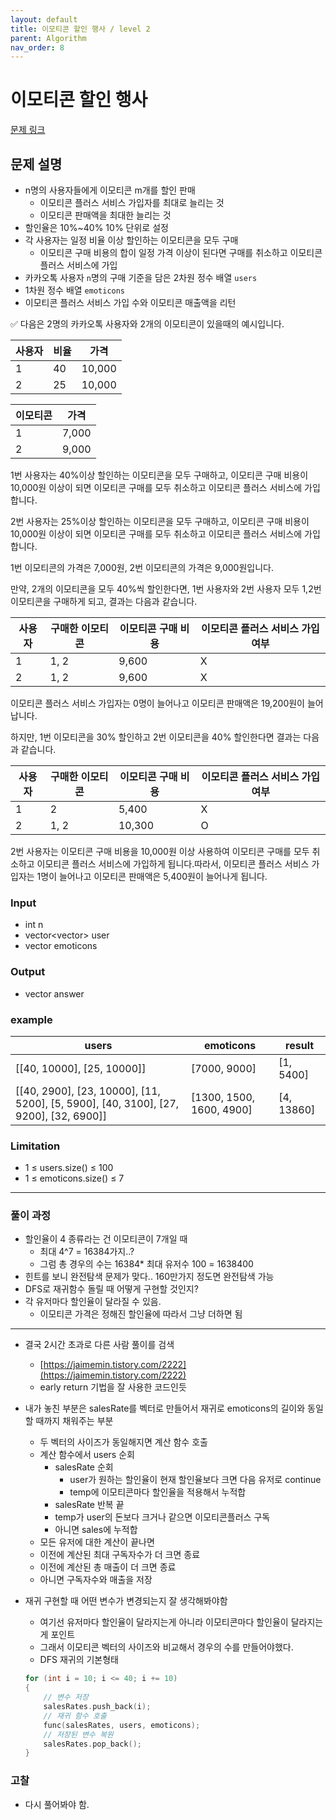 ```yaml
---
layout: default
title: 이모티콘 할인 행사 / level 2
parent: Algorithm
nav_order: 8
---
```


# 이모티콘 할인 행사

[문제 링크](https://school.programmers.co.kr/learn/courses/30/lessons/150368)

## 문제 설명

- n명의 사용자들에게 이모티콘 m개를 할인 판매
    - 이모티콘 플러스 서비스 가입자를 최대로 늘리는 것
    - 이모티콘 판매액을 최대한 늘리는 것
- 할인율은 10%~40% 10% 단위로 설정
- 각 사용자는 일정 비율 이상 할인하는 이모티콘을 모두 구매
    - 이모티콘 구매 비용의 합이 일정 가격 이상이 된다면 구매를 취소하고 이모티콘 플러스 서비스에 가입
- 카카오톡 사용자 `n`명의 구매 기준을 담은 2차원 정수 배열 `users`
- 1차원 정수 배열 `emoticons`
- 이모티콘 플러스 서비스 가입 수와 이모티콘 매출액을 리턴

<aside>
✅ 다음은 2명의 카카오톡 사용자와 2개의 이모티콘이 있을때의 예시입니다.

| 사용자 | 비율 | 가격 |
| --- | --- | --- |
| 1 | 40 | 10,000 |
| 2 | 25 | 10,000 |

| 이모티콘 | 가격 |
| --- | --- |
| 1 | 7,000 |
| 2 | 9,000 |

1번 사용자는 40%이상 할인하는 이모티콘을 모두 구매하고, 이모티콘 구매 비용이 10,000원 이상이 되면 이모티콘 구매를 모두 취소하고 이모티콘 플러스 서비스에 가입합니다.

2번 사용자는 25%이상 할인하는 이모티콘을 모두 구매하고, 이모티콘 구매 비용이 10,000원 이상이 되면 이모티콘 구매를 모두 취소하고 이모티콘 플러스 서비스에 가입합니다.

1번 이모티콘의 가격은 7,000원, 2번 이모티콘의 가격은 9,000원입니다.

만약, 2개의 이모티콘을 모두 40%씩 할인한다면, 1번 사용자와 2번 사용자 모두 1,2번 이모티콘을 구매하게 되고, 결과는 다음과 같습니다.

| 사용자 | 구매한 이모티콘 | 이모티콘 구매 비용 | 이모티콘 플러스 서비스 가입 여부 |
| --- | --- | --- | --- |
| 1 | 1, 2 | 9,600 | X |
| 2 | 1, 2 | 9,600 | X |

이모티콘 플러스 서비스 가입자는 0명이 늘어나고 이모티콘 판매액은 19,200원이 늘어납니다.

하지만, 1번 이모티콘을 30% 할인하고 2번 이모티콘을 40% 할인한다면 결과는 다음과 같습니다.

| 사용자 | 구매한 이모티콘 | 이모티콘 구매 비용 | 이모티콘 플러스 서비스 가입 여부 |
| --- | --- | --- | --- |
| 1 | 2 | 5,400 | X |
| 2 | 1, 2 | 10,300 | O |

2번 사용자는 이모티콘 구매 비용을 10,000원 이상 사용하여 이모티콘 구매를 모두 취소하고 이모티콘 플러스 서비스에 가입하게 됩니다.따라서, 이모티콘 플러스 서비스 가입자는 1명이 늘어나고 이모티콘 판매액은 5,400원이 늘어나게 됩니다.

</aside>

### Input

- int n
- vector<vector<int>> user
- vector<int> emoticons

### Output

- vector<int> answer

### example

| users | emoticons | result |
| --- | --- | --- |
| [[40, 10000], [25, 10000]] | [7000, 9000] | [1, 5400] |
| [[40, 2900], [23, 10000], [11, 5200], [5, 5900], [40, 3100], [27, 9200], [32, 6900]] | [1300, 1500, 1600, 4900] | [4, 13860] |

### Limitation

- 1 ≤ users.size() ≤ 100
- 1 ≤ emoticons.size() ≤ 7

---

### 풀이 과정

- 할인율이 4 종류라는 건 이모티콘이 7개일 때
    - 최대 4^7 = 16384가지..?
    - 그럼 총 경우의 수는 16384* 최대 유저수 100 = 1638400
- 힌트를 보니 완전탐색 문제가 맞다.. 160만가지 정도면 완전탐색 가능
- DFS로 재귀함수 돌릴 때 어떻게 구현할 것인지?
- 각 유저마다 할인율이 달라질 수 있음.
    - 이모티콘 가격은 정해진 할인율에 따라서 그냥 더하면 됨

---

- 결국 2시간 초과로 다른 사람 풀이를 검색
    - [https://jaimemin.tistory.com/2222](https://jaimemin.tistory.com/2222)
    - early return 기법을 잘 사용한 코드인듯
- 내가 놓친 부분은 salesRate를 벡터로 만들어서 재귀로 emoticons의 길이와 동일할 때까지 채워주는 부분
    - 두 벡터의 사이즈가 동일해지면 계산 함수 호출
    - 계산 함수에서 users 순회
        - salesRate 순회
            - user가 원하는 할인율이 현재 할인율보다 크면 다음 유저로 continue
            - temp에 이모티콘마다 할인율을 적용해서 누적합
        - salesRate 반복 끝
        - temp가 user의 돈보다 크거나 같으면 이모티콘플러스 구독
        - 아니면 sales에 누적합
    - 모든 유저에 대한 계산이 끝나면
    - 이전에 계산된 최대 구독자수가 더 크면 종료
    - 이전에 계산된 총 매출이 더 크면 종료
    - 아니면 구독자수와 매출을 저장
- 재귀 구현할 때 어떤 변수가 변경되는지 잘 생각해봐야함
    - 여기선 유저마다 할인율이 달라지는게 아니라 이모티콘마다 할인율이 달라지는게 포인트
    - 그래서 이모티콘 벡터의 사이즈와 비교해서 경우의 수를 만들어야했다.
    - DFS 재귀의 기본형태
    
    ```cpp
    for (int i = 10; i <= 40; i += 10)
    {
    	// 변수 저장
    	salesRates.push_back(i);
    	// 재귀 함수 호출
    	func(salesRates, users, emoticons);
    	// 저장된 변수 복원
    	salesRates.pop_back();
    }
    ```
    

### 고찰

- 다시 풀어봐야 함.